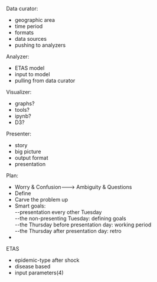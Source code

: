 Data curator:  
* geographic area  
* time period  
* formats  
* data sources  
* pushing to analyzers


Analyzer:  
* ETAS model  
* input to model  
* pulling from data curator  


Visualizer:  
* graphs?  
* tools?  
* ipynb?  
* D3?  


Presenter:  
* story  
* big picture  
* output format  
* presentation  


Plan:
* Worry & Confusion---> Ambiguity & Questions  
* Define  
* Carve the problem up  
* Smart goals:  
--presentation every other Tuesday  
--the non-presenting Tuesday: defining goals  
--the Thursday before presentation day: working period  
--the Thursday after presentation day: retro
* 


ETAS  
* epidemic-type after shock  
* disease based  
* input parameters(4)
